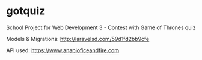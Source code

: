 # gotquiz
School Project for Web Development 3 - Contest with Game of Thrones quiz

Models & Migrations: http://laravelsd.com/59d1fd2bb9cfe

API used: https://www.anapioficeandfire.com
